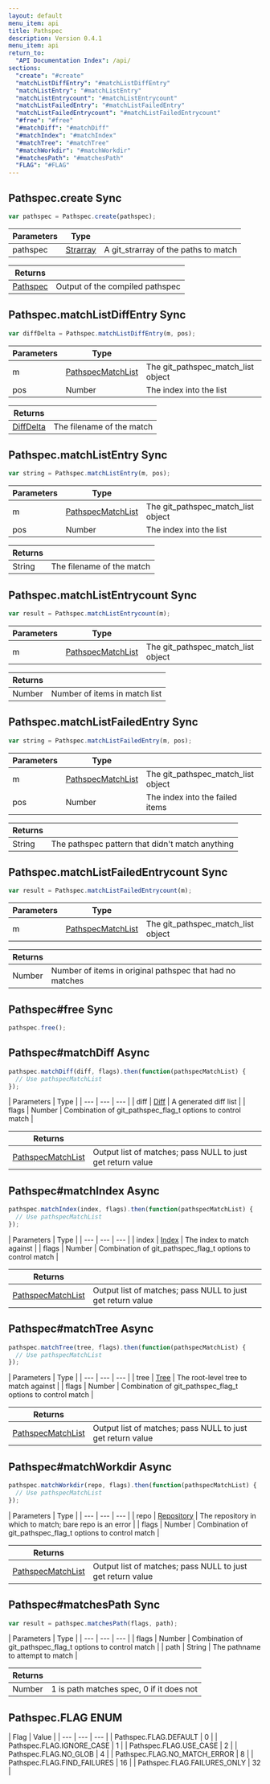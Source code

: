 ```yaml
---
layout: default
menu_item: api
title: Pathspec
description: Version 0.4.1
menu_item: api
return_to:
  "API Documentation Index": /api/
sections:
  "create": "#create"
  "matchListDiffEntry": "#matchListDiffEntry"
  "matchListEntry": "#matchListEntry"
  "matchListEntrycount": "#matchListEntrycount"
  "matchListFailedEntry": "#matchListFailedEntry"
  "matchListFailedEntrycount": "#matchListFailedEntrycount"
  "#free": "#free"
  "#matchDiff": "#matchDiff"
  "#matchIndex": "#matchIndex"
  "#matchTree": "#matchTree"
  "#matchWorkdir": "#matchWorkdir"
  "#matchesPath": "#matchesPath"
  "FLAG": "#FLAG"
---
```


## <a name="create"></a><span>Pathspec.</span>create <span class="tags"><span class="sync">Sync</span></span>

```js
var pathspec = Pathspec.create(pathspec);
```

| Parameters | Type |   |
| --- | --- | --- |
| pathspec | [Strarray](/api/strarray/) | A git_strarray of the paths to match |

| Returns |  |
| --- | --- |
| [Pathspec](/api/pathspec/) | Output of the compiled pathspec |

## <a name="matchListDiffEntry"></a><span>Pathspec.</span>matchListDiffEntry <span class="tags"><span class="sync">Sync</span></span>

```js
var diffDelta = Pathspec.matchListDiffEntry(m, pos);
```

| Parameters | Type |   |
| --- | --- | --- |
| m | [PathspecMatchList](/api/pathspec_match_list/) | The git_pathspec_match_list object |
| pos | Number | The index into the list |

| Returns |  |
| --- | --- |
| [DiffDelta](/api/diff_delta/) |  The filename of the match |

## <a name="matchListEntry"></a><span>Pathspec.</span>matchListEntry <span class="tags"><span class="sync">Sync</span></span>

```js
var string = Pathspec.matchListEntry(m, pos);
```

| Parameters | Type |   |
| --- | --- | --- |
| m | [PathspecMatchList](/api/pathspec_match_list/) | The git_pathspec_match_list object |
| pos | Number | The index into the list |

| Returns |  |
| --- | --- |
| String |  The filename of the match |

## <a name="matchListEntrycount"></a><span>Pathspec.</span>matchListEntrycount <span class="tags"><span class="sync">Sync</span></span>

```js
var result = Pathspec.matchListEntrycount(m);
```

| Parameters | Type |   |
| --- | --- | --- |
| m | [PathspecMatchList](/api/pathspec_match_list/) | The git_pathspec_match_list object |

| Returns |  |
| --- | --- |
| Number |  Number of items in match list |

## <a name="matchListFailedEntry"></a><span>Pathspec.</span>matchListFailedEntry <span class="tags"><span class="sync">Sync</span></span>

```js
var string = Pathspec.matchListFailedEntry(m, pos);
```

| Parameters | Type |   |
| --- | --- | --- |
| m | [PathspecMatchList](/api/pathspec_match_list/) | The git_pathspec_match_list object |
| pos | Number | The index into the failed items |

| Returns |  |
| --- | --- |
| String |  The pathspec pattern that didn't match anything |

## <a name="matchListFailedEntrycount"></a><span>Pathspec.</span>matchListFailedEntrycount <span class="tags"><span class="sync">Sync</span></span>

```js
var result = Pathspec.matchListFailedEntrycount(m);
```

| Parameters | Type |   |
| --- | --- | --- |
| m | [PathspecMatchList](/api/pathspec_match_list/) | The git_pathspec_match_list object |

| Returns |  |
| --- | --- |
| Number |  Number of items in original pathspec that had no matches |

## <a name="free"></a><span>Pathspec#</span>free <span class="tags"><span class="sync">Sync</span></span>

```js
pathspec.free();
```

## <a name="matchDiff"></a><span>Pathspec#</span>matchDiff <span class="tags"><span class="async">Async</span></span>

```js
pathspec.matchDiff(diff, flags).then(function(pathspecMatchList) {
  // Use pathspecMatchList
});
```

| Parameters | Type |
| --- | --- | --- |
| diff | [Diff](/api/diff/) | A generated diff list |
| flags | Number | Combination of git_pathspec_flag_t options to control match |

| Returns |  |
| --- | --- |
| [PathspecMatchList](/api/pathspec_match_list/) | Output list of matches; pass NULL to just get return value |

## <a name="matchIndex"></a><span>Pathspec#</span>matchIndex <span class="tags"><span class="async">Async</span></span>

```js
pathspec.matchIndex(index, flags).then(function(pathspecMatchList) {
  // Use pathspecMatchList
});
```

| Parameters | Type |
| --- | --- | --- |
| index | [Index](/api/index/) | The index to match against |
| flags | Number | Combination of git_pathspec_flag_t options to control match |

| Returns |  |
| --- | --- |
| [PathspecMatchList](/api/pathspec_match_list/) | Output list of matches; pass NULL to just get return value |

## <a name="matchTree"></a><span>Pathspec#</span>matchTree <span class="tags"><span class="async">Async</span></span>

```js
pathspec.matchTree(tree, flags).then(function(pathspecMatchList) {
  // Use pathspecMatchList
});
```

| Parameters | Type |
| --- | --- | --- |
| tree | [Tree](/api/tree/) | The root-level tree to match against |
| flags | Number | Combination of git_pathspec_flag_t options to control match |

| Returns |  |
| --- | --- |
| [PathspecMatchList](/api/pathspec_match_list/) | Output list of matches; pass NULL to just get return value |

## <a name="matchWorkdir"></a><span>Pathspec#</span>matchWorkdir <span class="tags"><span class="async">Async</span></span>

```js
pathspec.matchWorkdir(repo, flags).then(function(pathspecMatchList) {
  // Use pathspecMatchList
});
```

| Parameters | Type |
| --- | --- | --- |
| repo | [Repository](/api/repository/) | The repository in which to match; bare repo is an error |
| flags | Number | Combination of git_pathspec_flag_t options to control match |

| Returns |  |
| --- | --- |
| [PathspecMatchList](/api/pathspec_match_list/) | Output list of matches; pass NULL to just get return value |

## <a name="matchesPath"></a><span>Pathspec#</span>matchesPath <span class="tags"><span class="sync">Sync</span></span>

```js
var result = pathspec.matchesPath(flags, path);
```

| Parameters | Type |
| --- | --- | --- |
| flags | Number | Combination of git_pathspec_flag_t options to control match |
| path | String | The pathname to attempt to match |

| Returns |  |
| --- | --- |
| Number |  1 is path matches spec, 0 if it does not |

## <a name="FLAG"></a><span>Pathspec.</span>FLAG <span class="tags"><span class="enum">ENUM</span></span>

| Flag | Value |
| --- | --- | --- |
| <span>Pathspec.FLAG.</span>DEFAULT | 0 |
| <span>Pathspec.FLAG.</span>IGNORE_CASE | 1 |
| <span>Pathspec.FLAG.</span>USE_CASE | 2 |
| <span>Pathspec.FLAG.</span>NO_GLOB | 4 |
| <span>Pathspec.FLAG.</span>NO_MATCH_ERROR | 8 |
| <span>Pathspec.FLAG.</span>FIND_FAILURES | 16 |
| <span>Pathspec.FLAG.</span>FAILURES_ONLY | 32 |

